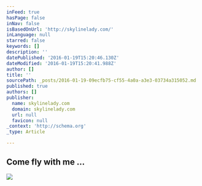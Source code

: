 ```yaml
---
inFeed: true
hasPage: false
inNav: false
isBasedOnUrl: 'http://skylinelady.com/'
inLanguage: null
starred: false
keywords: []
description: ''
datePublished: '2016-01-19T15:20:46.130Z'
dateModified: '2016-01-19T15:20:41.988Z'
author: []
title: ''
sourcePath: _posts/2016-01-19-09ecfb75-cf55-4a0a-a3e3-03734a315052.md
published: true
authors: []
publisher:
  name: skylinelady.com
  domain: skylinelady.com
  url: null
  favicon: null
_context: 'http://schema.org'
_type: Article

---
```

## Come fly with me ...
![](https://s3-us-west-2.amazonaws.com/the-grid-img/p/aba12271fc36572888a2f1e1d75f3ff5bbcbd9b9.gif)
